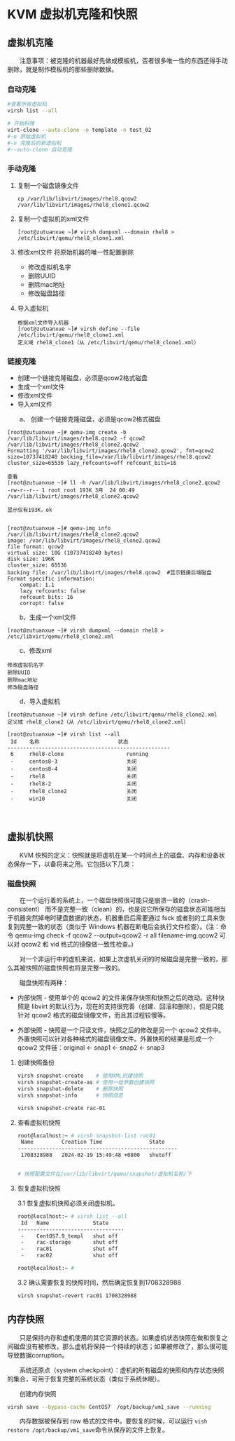 # KVM 虚拟机克隆和快照

## 虚拟机克隆

　　注意事项：被克隆的机器最好先做成模板机，否者很多唯一性的东西还得手动删除，就是制作模板机的那些删除数据。

### 自动克隆

```bash
#查看所有虚拟机
virsh list --all  

# 开始科隆
virt-clone --auto-clone -o template -n test_02
#-o 原始虚拟机
#-n 克隆后的新虚拟机
#--auto-clone 自动克隆
```

### 手动克隆

1. 复制一个磁盘镜像文件

    ```
    cp /var/lib/libvirt/images/rhel8.qcow2   /var/lib/libvirt/images/rhel8_clone1.qcow2
    ```

2. 复制一个虚拟机的xml文件

    ```
    [root@zutuanxue ~]# virsh dumpxml --domain rhel8 > /etc/libvirt/qemu/rhel8_clone1.xml
    ```

3. 修改xml文件 将原始机器的唯一性配置删除

    * 修改虚拟机名字
    * 删除UUID
    * 删除mac地址
    * 修改磁盘路径

4. 导入虚拟机

    ```
    根据xml文件导入机器
    [root@zutuanxue ~]# virsh define --file /etc/libvirt/qemu/rhel8_clone1.xml 
    定义域 rhel8_clone1（从 /etc/libvirt/qemu/rhel8_clone1.xml）
    ```

### 链接克隆

- 创建一个链接克隆磁盘，必须是qcow2格式磁盘
- 生成一个xml文件
- 修改xml文件
- 导入xml文件

　　a、 创建一个链接克隆磁盘，必须是qcow2格式磁盘

```
[root@zutuanxue ~]# qemu-img create -b /var/lib/libvirt/images/rhel8.qcow2 -f qcow2 /var/lib/libvirt/images/rhel8_clone2.qcow2
Formatting '/var/lib/libvirt/images/rhel8_clone2.qcow2', fmt=qcow2 size=10737418240 backing_file=/var/lib/libvirt/images/rhel8.qcow2 cluster_size=65536 lazy_refcounts=off refcount_bits=16

查看
[root@zutuanxue ~]# ll -h /var/lib/libvirt/images/rhel8_clone2.qcow2 
-rw-r--r-- 1 root root 193K 3月  24 00:49 /var/lib/libvirt/images/rhel8_clone2.qcow2

显示仅有193K，ok


[root@zutuanxue ~]# qemu-img info /var/lib/libvirt/images/rhel8_clone2.qcow2 
image: /var/lib/libvirt/images/rhel8_clone2.qcow2
file format: qcow2
virtual size: 10G (10737418240 bytes)
disk size: 196K
cluster_size: 65536
backing file: /var/lib/libvirt/images/rhel8.qcow2  #显示链接后端磁盘
Format specific information:
    compat: 1.1
    lazy refcounts: false
    refcount bits: 16
    corrupt: false
```

　　b、生成一个xml文件

```
[root@zutuanxue ~]# virsh dumpxml --domain rhel8 > /etc/libvirt/qemu/rhel8_clone2.xml
```

　　c、修改xml

```
修改虚拟机名字
删除UUID
删除mac地址
修改磁盘路径
```

　　d、导入虚拟机

```
[root@zutuanxue ~]# virsh define /etc/libvirt/qemu/rhel8_clone2.xml
定义域 rhel8_clone2（从 /etc/libvirt/qemu/rhel8_clone2.xml）

[root@zutuanxue ~]# virsh list --all
 Id    名称                         状态
----------------------------------------------------
 6     rhel8-clone                    running
 -     centos8-3                      关闭
 -     centos8-4                      关闭
 -     rhel8                          关闭
 -     rhel8-2                        关闭
 -     rhel8_clone2                   关闭
 -     win10                          关闭
```

　　‍

## 虚拟机快照

　　KVM 快照的定义：快照就是将虚机在某一个时间点上的磁盘、内存和设备状态保存一下，以备将来之用。它包括以下几类：

### 磁盘快照

　　在一个运行着的系统上，一个磁盘快照很可能只是崩溃一致的（crash-consistent）  而不是完整一致（clean）的，也是说它所保存的磁盘状态可能相当于机器突然掉电时硬盘数据的状态，机器重启后需要通过 fsck  或者别的工具来恢复到完整一致的状态（类似于 Windows 机器在断电后会执行文件检查）。(注：命令 qemu-img check -f  qcow2 --output=qcow2 -r all filename-img.qcow2 可以对 qcow2 和 vid  格式的镜像做一致性检查。)

　　对一个非运行中的虚机来说，如果上次虚机关闭的时候磁盘是完整一致的，那么其被快照的磁盘快照也将是完整一致的。

　　磁盘快照有两种：

* 内部快照 - 使用单个的 qcow2 的文件来保存快照和快照之后的改动。这种快照是 libvirt 的默认行为，现在的支持很完善（创建、回滚和删除），但是只能针对 qcow2 格式的磁盘镜像文件，而且其过程较慢等。

* 外部快照 -  快照是一个只读文件，快照之后的修改是另一个 qcow2 文件中。外置快照可以针对各种格式的磁盘镜像文件。外置快照的结果是形成一个 qcow2  文件链：original <- snap1 <- snap2 <- snap3

1. 创建快照备份

    ```bash
    virsh snapshot-create    # 使用XML创建快照
    virsh snapshot-create-as # 使用一组参数创建快照
    virsh snapshot-delete    # 删除快照
    virsh snapshot-info      # 快照信息

    virsh snapshot-create rac-01
    ```

2. 查看虚拟机快照

    ```bash
    root@localhost:~ # virsh snapshot-list rac01
     Name         Creation Time               State
    ---------------------------------------------------
     1708328988   2024-02-19 15:49:48 +0800   shutoff


    # 快照配置文件在/var/lib/libvirt/qemu/snapshot/虚拟机名称/下
    ```

3. 恢复虚拟机快照

    3.1 恢复虚拟机快照必须关闭虚拟机。

    ```bash
    root@localhost:~ # virsh list --all
     Id   Name              State
    ----------------------------------
     -    CentOS7.9_templ   shut off
     -    rac-storage       shut off
     -    rac01             shut off
     -    rac02             shut off

    root@localhost:~ # 
    ```

    3.2 确认需要恢复的快照时间，然后确定恢复到1708328988

    ```bash
    virsh snapshot-revert rac01 1708328988
    ```

## 内存快照

　　只是保持内存和虚机使用的其它资源的状态。如果虚机状态快照在做和恢复之间磁盘没有被修改，那么虚机将保持一个持续的状态；如果被修改了，那么很可能导致数据corruption。

　　系统还原点（system checkpoint）：虚机的所有磁盘的快照和内存状态快照的集合，可用于恢复完整的系统状态（类似于系统休眠）。

　　创建内存快照

```bash
virsh save --bypass-cache CentOS7  /opt/backup/vm1_save --running
```

　　内存数据被保存到 raw 格式的文件中。要恢复的时候，可以运行 `vish restore /opt/backup/vm1_save`​命令从保存的文件上恢复。
